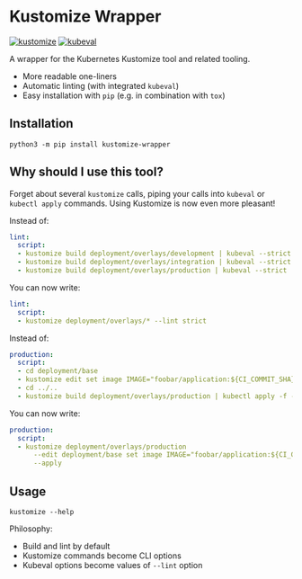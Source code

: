 Kustomize Wrapper
=================

[![kustomize](
  https://img.shields.io/badge/kustomize-v3.5.4-5d8bee.svg?logo=kubernetes)](
  https://github.com/kubernetes-sigs/kustomize/releases)
[![kubeval](
  https://img.shields.io/badge/kubeval-0.14.0-3f51b5.svg?logo=kubernetes)](
  https://github.com/instrumenta/kubeval/releases)

A wrapper for the Kubernetes Kustomize tool and related tooling.

- More readable one-liners
- Automatic linting (with integrated `kubeval`)
- Easy installation with `pip` (e.g. in combination with `tox`)

Installation
------------

```console
python3 -m pip install kustomize-wrapper
```

Why should I use this tool?
---------------------------

Forget about several `kustomize` calls, piping your calls into `kubeval`
or `kubectl apply` commands. Using Kustomize is now even more pleasant!

Instead of:
```yaml
lint:
  script:
  - kustomize build deployment/overlays/development | kubeval --strict
  - kustomize build deployment/overlays/integration | kubeval --strict
  - kustomize build deployment/overlays/production | kubeval --strict
```
You can now write:
```yaml
lint:
  script:
  - kustomize deployment/overlays/* --lint strict
```

Instead of:
```yaml
production:
  script:
  - cd deployment/base
  - kustomize edit set image IMAGE="foobar/application:${CI_COMMIT_SHA}"
  - cd ../..
  - kustomize build deployment/overlays/production | kubectl apply -f -
```
You can now write:
```yaml
production:
  script:
  - kustomize deployment/overlays/production
      --edit deployment/base set image IMAGE="foobar/application:${CI_COMMIT_SHA}"
      --apply
```

Usage
-----

```console
kustomize --help
```

Philosophy:

- Build and lint by default
- Kustomize commands become CLI options
- Kubeval options become values of `--lint` option
